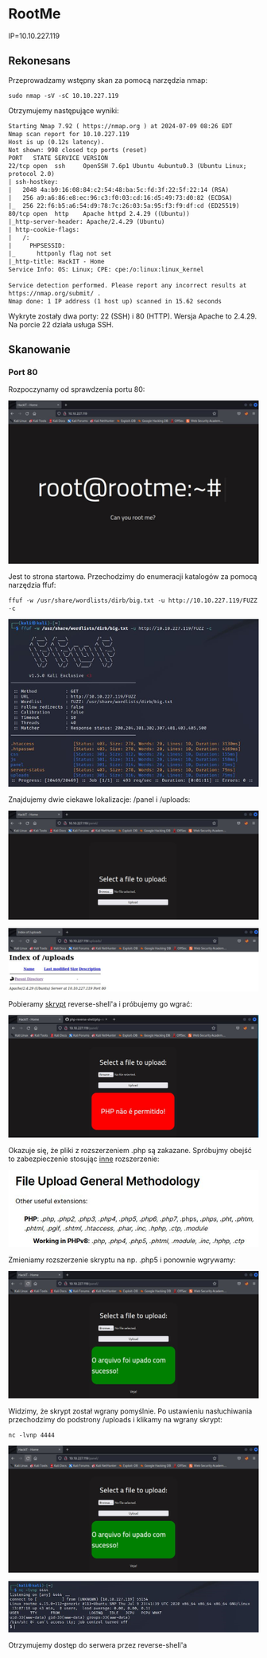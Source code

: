 # RootMe
IP=10.10.227.119

## Rekonesans
Przeprowadzamy wstępny skan za pomocą narzędzia nmap:

```
sudo nmap -sV -sC 10.10.227.119  
```

Otrzymujemy następujące wyniki:

```
Starting Nmap 7.92 ( https://nmap.org ) at 2024-07-09 08:26 EDT
Nmap scan report for 10.10.227.119
Host is up (0.12s latency).
Not shown: 998 closed tcp ports (reset)
PORT   STATE SERVICE VERSION
22/tcp open  ssh     OpenSSH 7.6p1 Ubuntu 4ubuntu0.3 (Ubuntu Linux; protocol 2.0)
| ssh-hostkey: 
|   2048 4a:b9:16:08:84:c2:54:48:ba:5c:fd:3f:22:5f:22:14 (RSA)
|   256 a9:a6:86:e8:ec:96:c3:f0:03:cd:16:d5:49:73:d0:82 (ECDSA)
|_  256 22:f6:b5:a6:54:d9:78:7c:26:03:5a:95:f3:f9:df:cd (ED25519)
80/tcp open  http    Apache httpd 2.4.29 ((Ubuntu))
|_http-server-header: Apache/2.4.29 (Ubuntu)
| http-cookie-flags: 
|   /: 
|     PHPSESSID: 
|_      httponly flag not set
|_http-title: HackIT - Home
Service Info: OS: Linux; CPE: cpe:/o:linux:linux_kernel

Service detection performed. Please report any incorrect results at https://nmap.org/submit/ .
Nmap done: 1 IP address (1 host up) scanned in 15.62 seconds
```

Wykryte zostały dwa porty: 22 (SSH) i 80 (HTTP). Wersja Apache to 2.4.29. Na porcie 22 działa usługa SSH.

## Skanowanie

### Port 80
Rozpoczynamy od sprawdzenia portu 80:

![Port80](img/Port80.JPG)

Jest to strona startowa. Przechodzimy do enumeracji katalogów za pomocą narzędzia ffuf:

```
ffuf -w /usr/share/wordlists/dirb/big.txt -u http://10.10.227.119/FUZZ -c 
```

![FFUF](img/FFUF.JPG)

Znajdujemy dwie ciekawe lokalizacje: /panel i /uploads:

![Panel](img/Panel.JPG)

![Uploads](img/Uploads.JPG)

Pobieramy [skrypt](https://github.com/pentestmonkey/php-reverse-shell/blob/master/php-reverse-shell.php) reverse-shell'a i próbujemy go wgrać:

![PHP](img/PHP.JPG)

Okazuje się, że pliki z rozszerzeniem .php są zakazane. Spróbujmy obejść to zabezpieczenie stosując [inne](https://book.hacktricks.xyz/pentesting-web/file-upload) rozszerzenie:

![Bypass](img/Bypass.JPG)

Zmieniamy rozszerzenie skryptu na np. .php5 i ponownie wgrywamy:

![Success](img/Success.JPG)

Widzimy, że skrypt został wgrany pomyślnie. Po ustawieniu nasłuchiwania przechodzimy do podstrony /uploads i klikamy na wgrany skrypt:

```
nc -lvnp 4444
```

![Success](img/Success.JPG)

![Nc](img/Nc.JPG)

Otrzymujemy dostęp do serwera przez reverse-shell'a


